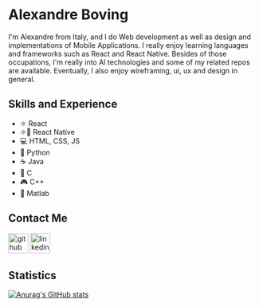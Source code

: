 # Alexandre Boving
I'm Alexandre from Italy, and I do Web development as well as design and implementations of Mobile Applications. I really enjoy learning languages and frameworks such as React and React Native. Besides of those occupations, I'm really into AI technologies and some of my related repos are available. Eventually, I also enjoy wireframing, ui, ux and design in general. 

## Skills and Experience
* ⚛️ React
* ⚛️📱 React Native
* 💻 HTML, CSS, JS
* 🐍 Python
* ☕️ Java
* 🤖 C
* 🎮 C++
* 🚀 Matlab

## Contact Me

[<img src='https://cdn.jsdelivr.net/npm/simple-icons@3.0.1/icons/github.svg' alt='github' height='40'>](https://github.com/Alex1721)  [<img src='https://cdn.jsdelivr.net/npm/simple-icons@3.0.1/icons/linkedin.svg' alt='linkedin' height='40'>](https://www.linkedin.com/in/alexandre-boving-04422a1b6/)

## Statistics

[![Anurag's GitHub stats](https://github-readme-stats.vercel.app/api?username=Alex1721)](https://github.com/anuraghazra/github-readme-stats)
